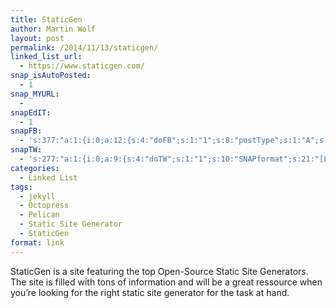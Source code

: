 ```yaml
---
title: StaticGen
author: Martin Wolf
layout: post
permalink: /2014/11/13/staticgen/
linked_list_url:
  - https://www.staticgen.com/
snap_isAutoPosted:
  - 1
snap_MYURL:
  - 
snapEdIT:
  - 1
snapFB:
  - 's:377:"a:1:{i:0;a:12:{s:4:"doFB";s:1:"1";s:8:"postType";s:1:"A";s:10:"AttachPost";s:1:"2";s:10:"SNAPformat";s:35:"New post on MartinWolf.org: %TITLE%";s:9:"isAutoImg";s:1:"A";s:8:"imgToUse";s:0:"";s:9:"isAutoURL";s:1:"A";s:8:"urlToUse";s:0:"";s:11:"isPrePosted";s:1:"1";s:8:"isPosted";s:1:"1";s:4:"pgID";s:31:"711305895599362_795935930469691";s:5:"pDate";s:19:"2014-11-13 12:59:09";}}";'
snapTW:
  - 's:277:"a:1:{i:0;a:9:{s:4:"doTW";s:1:"1";s:10:"SNAPformat";s:21:"[Link] %TITLE%: %URL%";s:8:"attchImg";s:1:"0";s:9:"isAutoImg";s:1:"A";s:8:"imgToUse";s:0:"";s:11:"isPrePosted";s:1:"1";s:8:"isPosted";s:1:"1";s:4:"pgID";s:18:"532880347936346114";s:5:"pDate";s:19:"2014-11-13 12:59:10";}}";'
categories:
  - Linked List
tags:
  - jekyll
  - Octopress
  - Pelican
  - Static Site Generator
  - StaticGen
format: link
---
```

StaticGen is a site featuring the top Open-Source Static Site Generators. The site is filled with tons of information and will be a great ressource when you&#8217;re looking for the right static site generator for the task at hand.